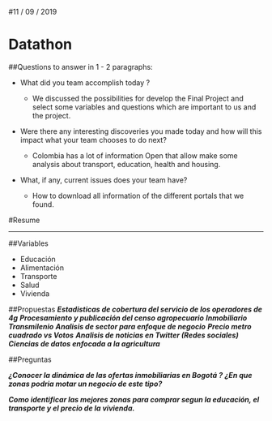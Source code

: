 #11 / 09 / 2019   
# Datathon

##Questions to answer in 1 - 2 paragraphs:

* What did you team accomplish today ?

  * We discussed the possibilities for develop the Final Project and select some variables and questions which are important to us and the project.

* Were there any interesting discoveries you made today and how will this impact what your team chooses to do next?

  * Colombia has a lot of information Open that allow make some analysis about transport, education, health and housing.

* What, if any, current issues does your team have?

  * How to download all information of the different portals that we found.

#Resume

******************************************************************

##Variables

* Educación
* Alimentación
* Transporte
* Salud
* Vivienda

##Propuestas 
***Estadisticas de cobertura del servicio de los operadores de 4g***
***Procesamiento y publicación del censo agropecuario***
***Inmobiliario***
***Transmilenio***
***Analisis de sector para enfoque de negocio***
***Precio metro cuadrado vs Votos***
***Analisis de noticias en Twitter (Redes sociales)***
***Ciencias de datos enfocada a la agricultura***

##Preguntas

***¿Conocer la dinámica de las ofertas inmobiliarias en Bogotá ?***
***¿En que zonas podria motar un negocio de este tipo?***

***Como identificar las mejores zonas para comprar segun la educación, el transporte y el precio de la vivienda.***
